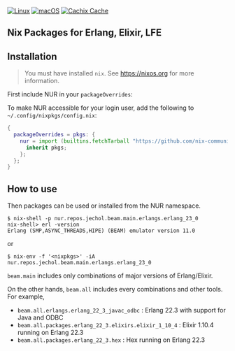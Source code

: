 [![Linux](https://github.com/jechol/nur-packages/workflows/Linux/badge.svg)](https://github.com/jechol/nur-packages/actions?query=workflow%3A%22Linux%22)
[![macOS](https://github.com/jechol/nur-packages/workflows/macOS/badge.svg)](https://github.com/jechol/nur-packages/actions?query=workflow%3A%22macOS%22)
[![Cachix Cache](https://img.shields.io/badge/cachix-jechol-blue.svg)](https://jechol.cachix.org)

## Nix Packages for Erlang, Elixir, LFE

## Installation

> You must have installed `nix`. See https://nixos.org for more information.

First include NUR in your `packageOverrides`:

To make NUR accessible for your login user, add the following to `~/.config/nixpkgs/config.nix`:

```nix
{
  packageOverrides = pkgs: {
    nur = import (builtins.fetchTarball "https://github.com/nix-community/NUR/archive/master.tar.gz") {
      inherit pkgs;
    };
  };
}
```

## How to use

Then packages can be used or installed from the NUR namespace.

```console
$ nix-shell -p nur.repos.jechol.beam.main.erlangs.erlang_23_0
nix-shell> erl -version
Erlang (SMP,ASYNC_THREADS,HIPE) (BEAM) emulator version 11.0
```

or

```console
$ nix-env -f '<nixpkgs>' -iA nur.repos.jechol.beam.main.erlangs.erlang_23_0
```

`beam.main` includes only combinations of major versions of Erlang/Elixir.

On the other hands, `beam.all` includes every combinations and other tools. For example,

- `beam.all.erlangs.erlang_22_3_javac_odbc` : Erlang 22.3 with support for Java and ODBC
- `beam.all.packages.erlang_22_3.elixirs.elixir_1_10_4` : Elixir 1.10.4 running on Erlang 22.3
- `beam.all.packages.erlang_22_3.hex` : Hex running on Erlang 22.3
